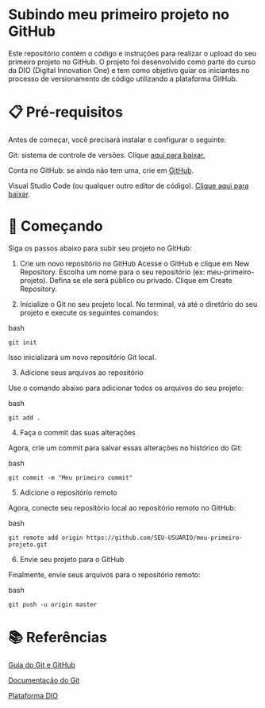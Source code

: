 # Subindo meu primeiro projeto no GitHub
Este repositório contém o código e instruções para realizar o upload do seu primeiro projeto no GitHub. O projeto foi desenvolvido como parte do curso da DIO (Digital Innovation One) e tem como objetivo guiar os iniciantes no processo de versionamento de código utilizando a plataforma GitHub.

# 📋 Pré-requisitos
Antes de começar, você precisará instalar e configurar o seguinte:

Git: sistema de controle de versões. Clique [aqui para baixar.](https://git-scm.com/)

Conta no GitHub: se ainda não tem uma, crie em [GitHub](https://github.com/).

Visual Studio Code (ou qualquer outro editor de código). [Clique aqui para baixar](https://code.visualstudio.com/).


# 🚀 Começando
 
Siga os passos abaixo para subir seu projeto no GitHub:

1. Crie um novo repositório no GitHub
Acesse o GitHub e clique em New Repository.
Escolha um nome para o seu repositório (ex: meu-primeiro-projeto).
Defina se ele será público ou privado.
Clique em Create Repository.

3. Inicialize o Git no seu projeto local. No terminal, vá até o diretório do seu projeto e execute os seguintes comandos:

bash

`git init`

Isso inicializará um novo repositório Git local.

3. Adicione seus arquivos ao repositório
 
Use o comando abaixo para adicionar todos os arquivos do seu projeto:

bash

`git add .`

4. Faça o commit das suas alterações
   
Agora, crie um commit para salvar essas alterações no histórico do Git:

bash

`git commit -m "Meu primeiro commit"`

5. Adicione o repositório remoto
   
Agora, conecte seu repositório local ao repositório remoto no GitHub:

bash

`git remote add origin https://github.com/SEU-USUARIO/meu-primeiro-projeto.git`

6. Envie seu projeto para o GitHub
   
Finalmente, envie seus arquivos para o repositório remoto:

bash

`git push -u origin master`

# 📚 Referências

[Guia do Git e GitHub](https://www.youtube.com/watch?v=xEKo29OWILE)

[Documentação do Git](https://www.youtube.com/watch?v=xEKo29OWILE)

[Plataforma DIO](https://www.dio.me/)
